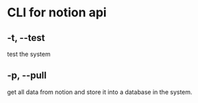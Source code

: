 # CLI for notion api

## -t, --test

test the system

## -p, --pull

get all data from notion and store it into a database in the system.
